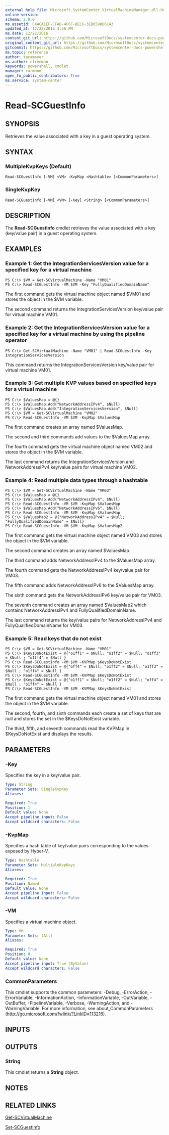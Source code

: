 ```yaml
---
external help file: Microsoft.SystemCenter.VirtualMachineManager.dll-Help.xml
online version: 
schema: 2.0.0
ms.assetid: C44CA1EF-CFAD-4F6F-BEC6-3EB6598D6C43
updated_at: 12/22/2016 3:56 PM
ms.date: 12/22/2016
content_git_url: https://github.com/MicrosoftDocs/systemcenter-docs-powershell/blob/live/systemcenter-cmdlets/SystemCenter2016/VirtualMachineManager/vlatest/Read-SCGuestInfo.md
original_content_git_url: https://github.com/MicrosoftDocs/systemcenter-docs-powershell/blob/live/systemcenter-cmdlets/SystemCenter2016/VirtualMachineManager/vlatest/Read-SCGuestInfo.md
gitcommit: https://github.com/MicrosoftDocs/systemcenter-docs-powershell/blob/96e5647587661652225fbdd2c797cd4d59d542bc/systemcenter-cmdlets/SystemCenter2016/VirtualMachineManager/vlatest/Read-SCGuestInfo.md
ms.topic: reference
author: tarameyer
ms.author: cfreeman
keywords: powershell, cmdlet
manager: carmonm
open_to_public_contributors: True
ms.service: system-center
---
```


# Read-SCGuestInfo

## SYNOPSIS
Retrieves the value associated with a key in a guest operating system.

## SYNTAX

### MultipleKvpKeys (Default)
```
Read-SCGuestInfo [-VM] <VM> -KvpMap <Hashtable> [<CommonParameters>]
```

### SingleKvpKey
```
Read-SCGuestInfo [-VM] <VM> [-Key] <String> [<CommonParameters>]
```

## DESCRIPTION
The **Read-SCGuestInfo** cmdlet retrieves the value associated with a key (key/value pair) in a guest operating system.

## EXAMPLES

### Example 1: Get the IntegrationServicesVersion value for a specified key for a virtual machine
```
PS C:\> $VM = Get-SCVirtualMachine -Name "VM01"
PS C:\> Read-SCGuestInfo -VM $VM -Key "FullyQualifiedDomainName"
```

The first command gets the virtual machine object named $VM01 and stores the object in the $VM variable.

The second command returns the IntegrationServicesVersion key/value pair for virtual machine VM01.

### Example 2: Get the IntegrationServicesVersion value for a specified key for a virtual machine by using the pipeline operator
```
PS C:\> Get-SCVirtualMachine -Name "VM01" | Read-SCGuestInfo -Key IntegrationServicesVersion
```

This command returns the IntegrationServicesVersion key/value pair for virtual machine VM01.

### Example 3: Get multiple KVP values based on specified keys for a virtual machine
```
PS C:\> $ValuesMap = @{}
PS C:\> $ValuesMap.Add("NetworkAddressIPv4", $Null)
PS C:\> $ValuesMap.Add("IntegrationServicesVersion", $Null)
PS C:\> $VM = Get-SCVirtualMachine "VM02" 
PS C:\> Read-SCGuestInfo -VM $VM -KvpMap $ValuesMap
```

The first command creates an array named $ValuesMap.

The second and third commands add values to the $ValuesMap array.

The fourth command gets the virtual machine object named VM02 and stores the object in the $VM variable.

The last command returns the IntegrationServicesVersion and NetworkAddressIPv4 key/value pairs for virtual machine VM02.

### Example 4: Read multiple data types through a hashtable
```
PS C:\> $VM = Get-SCVirtualMachine -Name "VM03"
PS C:\> $ValuesMap = @{}
PS C:\> $ValuesMap.Add("NetworkAddressIPv4", $Null)
PS C:\> Read-SCGuestInfo -VM $VM -KvpMap $ValuesMap
PS C:\> $ValuesMap.Add("NetworkAddressIPv6", $Null)
PS C:\> Read-SCGuestInfo -VM $VM -KvpMap $ValuesMap
PS C:\> $ValuesMap2 = @{"NetworkAddressIPv4" = $Null; "FullyQualifiedDomainName" = $Null}
PS C:\> Read-SCGuestInfo -VM $VM -KvpMap $ValuesMap2
```

The first command gets the virtual machine object named VM03 and stores the object in the $VM variable.

The second command creates an array named $ValuesMap.

The third command adds NetworkAddressIPv4 to the $ValuesMap array.

The fourth command gets the NetworkAddressIPv4 key/value pair for VM03.

The fifth command adds NetworkAddressIPv6 to the $ValuesMap array.

The sixth command gets the NetworkAddressIPv6 key/value pair for VM03.

The seventh command creates an array named $ValuesMap2 which contains NetworkAddressIPv4 and FullyQualifiedDomainName.

The last command returns the key/value pairs for NetworkAddressIPv4 and FullyQualifiedDomainName for VM03.

### Example 5: Read keys that do not exist
```
PS C:\> $VM = Get-SCVirtualMachine -Name "VM01"
PS C:\> $KeysDoNotExist = @{"o1ff1" = $Null; "o1ff2" = $Null; "o1ff3" = $Null ; "o1ff4" = $Null }
PS C:\> Read-SCGuestInfo -VM $VM -KVPMap $KeysDoNotExist 
PS C:\> $KeysDoNotExist = @{"off4" = $Null; "o1ff2" = $Null; "o1ff3" = $Null ; "o1ff4" = $Null }
PS C:\> Read-SCGuestInfo -VM $VM -KVPMap $KeysDoNotExist 
PS C:\> $KeysDoNotExist = @{"o1ff1" = $Null; "o1ff2" = $Null; "off4" = $Null ; "o1ff4" = $Null }
PS C:\> Read-SCGuestInfo -VM $VM -KVPMap $KeysDoNotExist
```

The first command gets the virtual machine object named VM01 and stores the object in the $VM variable.

The second, fourth, and sixth commands each create a set of keys that are null and stores the set in the $KeysDoNotExist variable.

The third, fifth, and seventh commands read the KVPMap in $KeysDoNotExist and displays the results.

## PARAMETERS

### -Key
Specifies the key in a key/value pair.

```yaml
Type: String
Parameter Sets: SingleKvpKey
Aliases: 

Required: True
Position: 1
Default value: None
Accept pipeline input: False
Accept wildcard characters: False
```

### -KvpMap
Specifies a hash table of key/value pairs corresponding to the values exposed by Hyper-V.

```yaml
Type: Hashtable
Parameter Sets: MultipleKvpKeys
Aliases: 

Required: True
Position: Named
Default value: None
Accept pipeline input: False
Accept wildcard characters: False
```

### -VM
Specifies a virtual machine object.

```yaml
Type: VM
Parameter Sets: (All)
Aliases: 

Required: True
Position: 0
Default value: None
Accept pipeline input: True (ByValue)
Accept wildcard characters: False
```

### CommonParameters
This cmdlet supports the common parameters: -Debug, -ErrorAction, -ErrorVariable, -InformationAction, -InformationVariable, -OutVariable, -OutBuffer, -PipelineVariable, -Verbose, -WarningAction, and -WarningVariable. For more information, see about_CommonParameters (http://go.microsoft.com/fwlink/?LinkID=113216).

## INPUTS

## OUTPUTS

### String
This cmdlet returns a **String** object.

## NOTES

## RELATED LINKS

[Get-SCVirtualMachine](xref:SystemCenter2016/VirtualMachineManager/vlatest/Get-SCVirtualMachine.md)

[Set-SCGuestInfo](xref:SystemCenter2016/VirtualMachineManager/vlatest/Set-SCGuestInfo.md)


